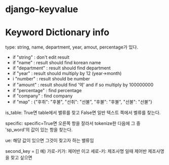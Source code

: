 # django-keyvalue
# Keyword Dictionary info

type: string, name, department, year, amout, percentage가 있다.
* if "string" : don't edit result
*  if "name" : result should find korean name
*  if "department" : result should find department
*  if "year" : result should multiply by 12 (year->month)
*  i "number" : result should be number
*  if "amount" : result should find '억' and if so multiply by 100000000
*  if "percentage" : find percentage
* if "company" : find company
* if "map" : {"후취": "후불", "선취": "선불", "후불": "후불", "선불": "선불"}

is_table:  True면 table에서 밸류를 찾고 False면 일반 텍스트 쪽에서 벨류를 찾는다.

specific: specific=True면 오른쪽 항을 잘라서 tokenize한 다음에 그 중 'sp_word'의 값이 있는 항을 찾는다.

ue: 해당 값이 있으면 그것이 찾고자 하는 밸류임

second_key = []
예) 가로-키가: 제어반 이고 세로-키: 제조사명 일때 제어반 제조사명을 찾고 싶으면 